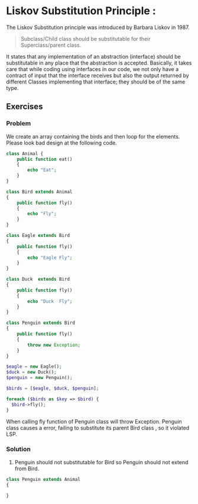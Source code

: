 # Liskov Substitution Principle :

The Liskov Substitution principle was introduced by Barbara Liskov in 1987.

>Subclass/Child class should be substitutable for their Superclass/parent class.

It states that any implementation of an abstraction (interface) should be 
substitutable in any place that the abstraction is accepted. Basically, 
it takes care that while coding using interfaces in our code, 
we not only have a contract of input that the interface receives but also the 
output returned by different Classes implementing that interface; they should be 
of the same type.

## Exercises

### Problem
We create an array containing the birds and then loop for the elements.
Please look bad design at the following code.

```php
class Animal {
    public function eat()
    {
        echo "Eat";
    }
}

class Bird extends Animal
{
    public function fly()
    {
        echo "Fly";
    }
}

class Eagle extends Bird
{
    public function fly()
    {
        echo "Eagle Fly";
    }
}

class Duck  extends Bird
{
    public function fly()
    {
        echo "Duck  Fly";
    }
}

class Penguin extends Bird
{
    public function fly()
    {
        throw new Exception;
    }
}

$eagle = new Eagle();
$duck = new Duck();
$penguin = new Penguin();

$birds = [$eagle, $duck, $penguin];

foreach ($birds as $key => $bird) {
  $bird->fly();
}

```
When calling fly function of Penguin class will throw Exception. Penguin class causes a error, failing to substitute its parent Bird class , so it violated LSP.

### Solution

1. Penguin should not substitutable for Bird so Penguin should not extend from Bird.

```php
class Penguin extends Animal
{
    
}
```

